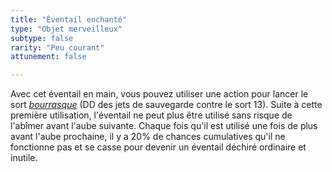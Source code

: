 ```yaml
---
title: "Éventail enchanté"
type: "Objet merveilleux"
subtype: false
rarity: "Peu courant"
attunement: false

---
```

Avec cet éventail en main, vous pouvez utiliser une action pour lancer le sort [_bourrasque_](/grimoire/bourrasque/) (DD des jets de sauvegarde contre le sort 13). Suite à cette première utilisation, l'éventail ne peut plus être utilisé sans risque de l'abîmer avant l'aube suivante. Chaque fois qu'il est utilisé une fois de plus avant l'aube prochaine, il y a 20% de chances cumulatives qu'il ne fonctionne pas et se casse pour devenir un éventail déchiré ordinaire et inutile.
